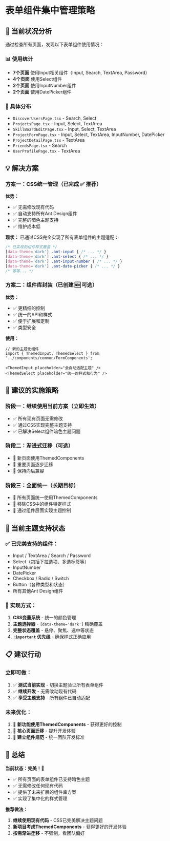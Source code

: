 # 表单组件集中管理策略

## 🎯 当前状况分析

通过检查所有页面，发现以下表单组件使用情况：

### 📊 使用统计
- **7个页面** 使用Input相关组件（Input, Search, TextArea, Password）
- **4个页面** 使用Select组件
- **2个页面** 使用InputNumber组件
- **2个页面** 使用DatePicker组件

### 📄 具体分布
- `DiscoverUsersPage.tsx` - Search, Select
- `ProjectsPage.tsx` - Input, Select, TextArea
- `SkillBoardEditPage.tsx` - Input, Select, TextArea
- `ProjectFormPage.tsx` - Input, Select, TextArea, InputNumber, DatePicker
- `ProjectDetailPage.tsx` - TextArea
- `FriendsPage.tsx` - Search
- `UserProfilePage.tsx` - TextArea

## 💡 解决方案

### 方案一：CSS统一管理（已完成 ✅ 推荐）

**优势：**
- ✅ 无需修改现有代码
- ✅ 自动支持所有Ant Design组件
- ✅ 完整的暗色主题支持
- ✅ 维护成本低

**现状：**
已通过CSS完全实现了所有表单组件的主题适配：

```css
/* 已实现的组件样式覆盖 */
[data-theme='dark'] .ant-input { /* ... */ }
[data-theme='dark'] .ant-select { /* ... */ }
[data-theme='dark'] .ant-input-number { /* ... */ }
[data-theme='dark'] .ant-date-picker { /* ... */ }
/* 等等... */
```

### 方案二：组件库封装（已创建 🆕 可选）

**优势：**
- ✅ 更精细的控制
- ✅ 统一的API和样式
- ✅ 便于扩展和定制
- ✅ 类型安全

**使用：**
```tsx
// 新的主题化组件
import { ThemedInput, ThemedSelect } from '../components/common/FormComponents';

<ThemedInput placeholder="会自动适配主题" />
<ThemedSelect placeholder="统一的样式和行为" />
```

## 🚀 建议的实施策略

### 阶段一：继续使用当前方案（立即生效）
- ✅ 所有现有页面无需修改
- ✅ 通过CSS实现完整主题支持
- ✅ 已解决Select组件暗色主题问题

### 阶段二：渐进式迁移（可选）
- 📝 新页面使用ThemedComponents
- 📝 重要页面逐步迁移
- 📝 保持向后兼容

### 阶段三：全面统一（长期目标）
- 📝 所有页面统一使用ThemedComponents
- 📝 移除CSS中的组件特定样式
- 📝 通过组件层面实现主题控制

## 🎨 当前主题支持状态

### ✅ 已完美支持的组件：
- Input / TextArea / Search / Password
- Select（包括下拉选项、多选标签等）
- InputNumber
- DatePicker
- Checkbox / Radio / Switch
- Button（各种类型和状态）
- 所有其他Ant Design组件

### 🔧 实现方式：
1. **CSS变量系统** - 统一的颜色管理
2. **主题选择器** - `[data-theme='dark']` 精确覆盖
3. **完整状态覆盖** - 悬停、聚焦、选中等状态
4. **`!important` 优先级** - 确保样式正确应用

## 📋 建议行动

### 立即可做：
1. ✅ **测试当前实现** - 切换主题验证所有表单组件
2. ✅ **继续开发** - 无需改动现有代码
3. ✅ **享受主题支持** - 所有组件已自动适配

### 未来优化：
1. 📝 **新功能使用ThemedComponents** - 获得更好的控制
2. 📝 **核心页面迁移** - 提升开发体验
3. 📝 **建立组件规范** - 统一团队开发标准

## 🎉 总结

**当前状态：完美！🚀**

- ✅ 所有页面的表单组件已支持暗色主题
- ✅ 无需修改任何现有代码
- ✅ 提供了未来扩展的组件库方案
- ✅ 实现了集中化的样式管理

**推荐做法：**
1. **继续使用现有代码** - CSS已完美解决主题问题
2. **新项目考虑ThemedComponents** - 获得更好的开发体验
3. **按需渐进迁移** - 不强制，看团队偏好 